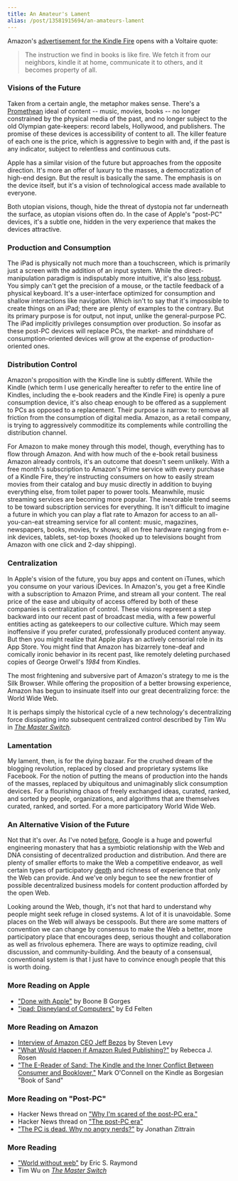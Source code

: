 ```yaml
---
title: An Amateur's Lament
alias: /post/13581915694/an-amateurs-lament
---
```


Amazon's [advertisement for the Kindle Fire](http://www.youtube.com/watch?v=jUtmOApIslE) opens with a Voltaire
quote:

> The instruction we find in books is like fire. We fetch it from our
neighbors, kindle it at home, communicate it to others, and it becomes
property of all.

### Visions of the Future

Taken from a certain angle, the metaphor makes sense. There's a
[Promethean](http://en.wikipedia.org/wiki/Prometheus) ideal of content --
music, movies, books -- no longer constrained by the physical media of
the past, and no longer subject to the old Olympian gate-keepers: record
labels, Hollywood, and publishers. The promise of these devices is
accessibility of content to all. The killer feature of each one is the
price, which is aggressive to begin with and, if the past is any
indicator, subject to relentless and continuous cuts.

Apple has a similar vision of the future but approaches from the
opposite direction. It's more an offer of luxury to the masses, a
democratization of high-end design. But the result is basically the
same. The emphasis is on the device itself, but it's a vision of
technological access made available to everyone.

Both utopian visions, though, hide the threat of dystopia not far
underneath the surface, as utopian visions often do. In the case of
Apple's "post-PC" devices, it's a subtle one, hidden in the very
experience that makes the devices attractive.

### Production and Consumption

The iPad is physically not much more than a touchscreen, which is
primarily just a screen with the addition of an input system. While the
direct-manipulation paradigm is indisputably more intuitive, it's also
[less robust](http://blog.byjoemoon.com/post/9325300749/a-different-kind-of-gui).
You simply can't get the precision of a mouse, or the tactile feedback
of a physical keyboard. It's a user-interface optimized for consumption
and shallow interactions like navigation. Which isn't to say that it's
impossible to create things on an iPad; there are plenty of examples to
the contrary. But its primary purpose is for output, not input, unlike
the general-purpose PC. The iPad implicitly privileges consumption over
production. So insofar as these post-PC devices will replace PCs, the
market- and mindshare of consumption-oriented devices will grow at the
expense of production-oriented ones.

### Distribution Control

Amazon's proposition with the Kindle line is subtly different. While the
Kindle (which term I use generically hereafter to refer to the entire
line of Kindles, including the e-book readers and the Kindle Fire) is
openly a pure consumption device, it's also cheap enough to be offered
as a supplement to PCs as opposed to a replacement. Their purpose is
narrow: to remove all friction from the consumption of digital media.
Amazon, as a retail company, is trying to aggressively commoditize its
complements while controlling the distribution channel.

For Amazon to make money through this model, though, everything has to
flow through Amazon. And with how much of the e-book retail business
Amazon already controls, it's an outcome that doesn't seem unlikely.
With a free month's subscription to Amazon's Prime service with every
purchase of a Kindle Fire, they're instructing consumers on how to
easily stream movies from their catalog and buy music directly in
addition to buying everything else, from toilet paper to power tools.
Meanwhile, music streaming services are becoming more popular. The
inexorable trend seems to be toward subscription services for
everything. It isn't difficult to imagine a future in which you can play
a flat rate to Amazon for access to an all-you-can-eat streaming service
for all content: music, magazines, newspapers, books, movies, tv shows;
all on free hardware ranging from e-ink devices, tablets, set-top boxes
(hooked up to televisions bought from Amazon with one click and 2-day
shipping).

### Centralization

In Apple's vision of the future, you buy apps and content on iTunes,
which you consume on your various iDevices. In Amazon's, you get a free
Kindle with a subscription to Amazon Prime, and stream all your content.
The real price of the ease and ubiquity of access offered by both of
these companies is centralization of control. These visions represent a
step backward into our recent past of broadcast media, with a few
powerful entities acting as gatekeepers to our collective culture. Which
may seem inoffensive if you prefer curated, professionally produced
content anyway. But then you might realize that Apple plays an actively
censorial role in its App Store. You might find that Amazon has
bizarrely tone-deaf and comically ironic behavior in its recent past,
like remotely deleting purchased copies of George Orwell's *1984* from
Kindles.

The most frightening and subversive part of Amazon's strategy to me is
the Silk Browser. While offering the proposition of a better browsing
experience, Amazon has begun to insinuate itself into our great
decentralizing force: the World Wide Web.

It is perhaps simply the historical cycle of a new technology's
decentralizing force dissipating into subsequent centralized control
described by Tim Wu in *[The Master Switch](http://timwu.org/)*.

### Lamentation

My lament, then, is for the dying bazaar. For the crushed dream of the
blogging revolution, replaced by closed and proprietary systems like
Facebook. For the notion of putting the means of production into the
hands of the masses, replaced by ubiquitous and unimaginably slick
consumption devices. For a flourishing chaos of freely exchanged ideas,
curated, ranked, and sorted by people, organizations, and algorithms
that are themselves curated, ranked, and sorted. For a more
participatory World Wide Web.

### An Alternative Vision of the Future

Not that it's over. As I've noted
[before](http://blog.byjoemoon.com/post/166900257/why-i-trust-google),
Google is a huge and powerful engineering monastery that has a symbiotic
relationship with the Web and DNA consisting of decentralized production
and distribution. And there are plenty of smaller efforts to make the
Web a competitive endeavor, as well certain types of participatory
[depth](http://blog.byjoemoon.com/post/6542036868/project-depth) and
richness of experience that only the Web can provide. And we've only
begun to see the new frontier of possible decentralized business models
for content production afforded by the open Web.

Looking around the Web, though, it's not that hard to understand why
people might seek refuge in closed systems. A lot of it is unavoidable.
Some places on the Web will always be cesspools. But there are some
matters of convention we can change by consensus to make the Web a
better, more participatory place that encourages deep, serious thought
and collaboration as well as frivolous ephemera. There are ways to
optimize reading, civil discussion, and community-building. And the
beauty of a consensual, conventional system is that I just have to
convince enough people that this is worth doing.

### More Reading on Apple

-   ["Done with Apple"](http://teleogistic.net/2011/10/done-with-apple/)
    by Boone B Gorges
-   ["ipad: Disneyland of Computers"](https://freedom-to-tinker.com/blog/felten/ipad-disneyland-computers)
    by Ed Felten

### More Reading on Amazon

-   [Interview of Amazon CEO Jeff Bezos](http://www.wired.com/magazine/2011/11/ff_bezos/all/1) by
    Steven Levy
-   ["What Would Happen if Amazon Ruled Publishing?"](http://www.theatlantic.com/technology/archive/2011/10/what-would-happen-if-amazon-ruled-publishing/246854/)
    by Rebecca J. Rosen
-   ["The E-Reader of Sand: The Kindle and the Inner Conflict Between Consumer and Booklover,"](http://www.themillions.com/2011/08/the-e-reader-of-sand-the-kindle-and-the-inner-conflict-between-consumer-and-booklover.html)
    Mark O'Connell on the Kindle as Borgesian "Book of Sand"

### More Reading on "Post-PC"

-   Hacker News thread on ["Why I'm scared of the post-PC era."](http://news.ycombinator.com/item?id=3113192)
-   Hacker News thread on ["The post-PC era"](http://news.ycombinator.com/item?id=2955472)
-   ["The PC is dead. Why no angry nerds?"](http://futureoftheinternet.org/the-pc-is-dead-why-no-angry-nerds)
    by Jonathan Zittrain

### More Reading

-   ["World without web"](http://esr.ibiblio.org/?p=3335) by Eric S.
    Raymond
-   Tim Wu on [*The Master Switch*](http://bits.blogs.nytimes.com/2010/11/14/one-on-one-tim-wu-author-of-the-master-switch/)
